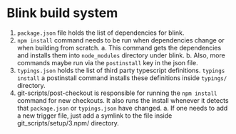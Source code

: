 # Blink build system

1. `package.json` file holds the list of dependencies for blink.
2. `npm install` command needs to be run when dependencies change or when building from scratch.
	a. This command gets the dependencies and installs them into `node_modules` directory under blink.
	b. Also, more commands maybe run via the `postinstall` key in the json file.
3. `typings.json` holds the list of third party typescript definitions. `typings install` a postinstall
   command installs these definitions inside `typings/` directory.
4. git-scripts/post-checkout is responsible for running the `npm install` command for new checkouts. It also
   runs the install whenever it detects that `package.json` or `typings.json` have changed.
	a. If one needs to add a new trigger file, just add a symlink to the file inside git_scripts/setup/3.npm/
   	   directory.

